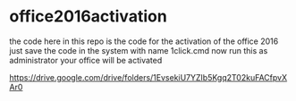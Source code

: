 # office2016activation
the code here in this repo is the code for the activation of the office 2016
just save the code in the system with name 1click.cmd
now run this as administrator
your office will be activated


https://drive.google.com/drive/folders/1EvsekiU7YZIb5Kgq2T02kuFACfpvXAr0
